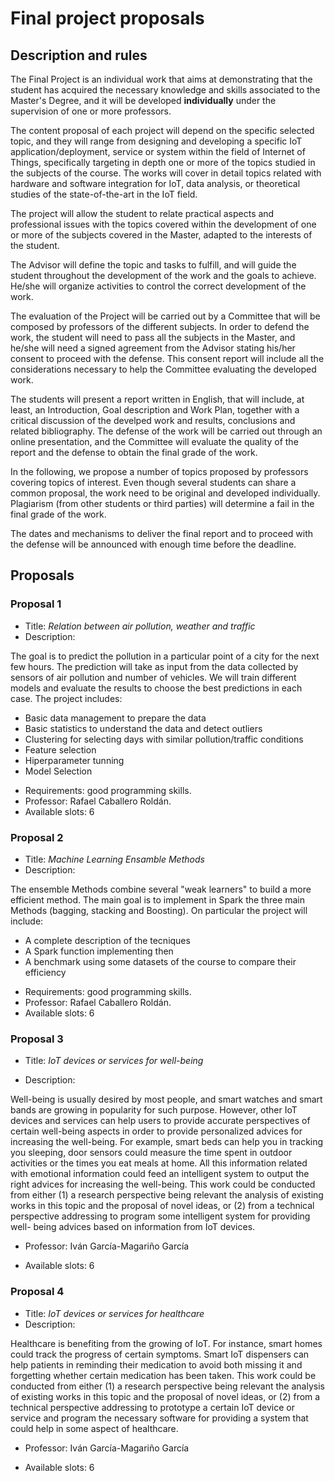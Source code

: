 # Final project proposals

## Description and rules

The Final Project is an individual work that aims at demonstrating
that the student has acquired the necessary knowledge and skills 
associated to the Master's Degree, and it will be developed 
**individually** under the supervision of one or more professors.

The content proposal of each project will depend on the specific
selected topic, and they will range from designing and developing
a specific IoT application/deployment, service or system within
the field of Internet of Things, specifically targeting in depth 
one or more of the topics studied in the subjects of the course.
The works will cover in detail topics related with hardware and
software integration for IoT, data analysis, or theoretical studies
of the state-of-the-art in the IoT field.

The project will allow the student to relate practical aspects
and professional issues with the topics covered within the development
of one or more of the subjects covered in the Master, adapted to the
interests of the student. 

The Advisor will define the topic and tasks to fulfill, and will guide
the student throughout the development of the work and the goals to
achieve. He/she will organize activities to control the correct
development of the work.

The evaluation of the Project will be carried out by a Committee that
will be composed by professors of the different subjects. In order
to defend the work, the student will need to pass all the subjects in
the Master, and he/she will need a signed agreement from the Advisor
stating his/her consent to proceed with the defense. This consent report
will include all the considerations necessary to help the Committee
evaluating the developed work. 

The students will present a report written in English, that will include,
at least, an Introduction, Goal description and Work Plan, together
with a critical discussion of the develped work and results, conclusions
and related bibliography. The defense of the work will be carried out
through an online presentation, and the Committee will evaluate the 
quality of the report and the defense to obtain the final grade of the
work.

In the following, we propose a number of topics proposed by professors
covering topics of interest. Even though several students can share 
a common proposal, the work need to be original and developed individually.
Plagiarism (from other students or third parties) will determine a fail
in the final grade of the work.

The dates and mechanisms to deliver the final report and to proceed with
the defense will be announced with enough time before the deadline.

## Proposals

### Proposal 1

* Title: *Relation between air pollution, weather and traffic*
* Description:

The goal is to predict the pollution in a particular point of a city for the next few hours. The prediction will take as input from the data collected by sensors of air pollution and number of vehicles. We will train different models and evaluate the results to choose the best predictions in each case. The project includes:
  - Basic data management to prepare the data
  - Basic statistics to understand the data and detect outliers
  - Clustering for selecting days with similar pollution/traffic conditions
  - Feature selection
  - Hiperparameter tunning
  - Model Selection

* Requirements: good programming skills.
* Professor: Rafael Caballero Roldán.
* Available slots: 6

### Proposal 2

* Title: *Machine Learning Ensamble Methods*
* Description:

The ensemble Methods combine several "weak learners" to build a more efficient method. The main goal is to implement in Spark the three main Methods (bagging, stacking and Boosting). On particular the project will include:
  - A complete description of the tecniques
  - A Spark function implementing then
  - A benchmark using some datasets of the course to compare their efficiency

* Requirements: good programming skills.
* Professor: Rafael Caballero Roldán.
* Available slots: 6

### Proposal 3

* Title: *IoT devices or services for well-being*

* Description:

Well-being is usually desired by most people, and smart watches and smart bands are growing in
popularity for such purpose. However, other IoT devices and services can help users to provide
accurate perspectives of certain well-being aspects in order to provide personalized advices for
increasing the well-being. For example, smart beds can help you in tracking you sleeping, door
sensors could measure the time spent in outdoor activities or the times you eat meals at home. All
this information related with emotional information could feed an intelligent system to output the
right advices for increasing the well-being. This work could be conducted from either (1) a research
perspective being relevant the analysis of existing works in this topic and the proposal of novel ideas,
or (2) from a technical perspective addressing to program some intelligent system for providing well-
being advices based on information from IoT devices.

* Professor: Iván García-Magariño García 

* Available slots: 6

### Proposal 4

* Title: *IoT devices or services for healthcare*
* Description:

Healthcare is benefiting from the growing of IoT. For instance, smart homes could track the progress
of certain symptoms. Smart IoT dispensers can help patients in reminding their medication to avoid
both missing it and forgetting whether certain medication has been taken. This work could be
conducted from either (1) a research perspective being relevant the analysis of existing works in this
topic and the proposal of novel ideas, or (2) from a technical perspective addressing to prototype a
certain IoT device or service and program the necessary software for providing a system that could
help in some aspect of healthcare.

* Professor: Iván García-Magariño García 

* Available slots: 6
